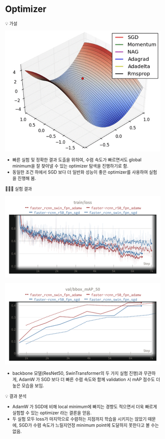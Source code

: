 # Optimizer

<aside>
💡 가설

![saddle_point_evaluation_optimizers.gif](images/saddle_point_evaluation_optimizers.gif)

- 빠른 실험 및 정확한 결과 도출을 위하여, 수렴 속도가 빠르면서도 global minimum을 잘 찾아낼 수 있는 optimizer 탐색을 진행하기로 함.
- 동일한 조건 하에서 SGD 보다 더 일반화 성능이 좋은 optimizer를 사용하여 실험을 진행해 봄.
</aside>

<aside>
🧑🏻‍🔬 실험 결과

![W&B Chart 2022. 12. 4. 오후 11_58_03.png](images/WB_Chart_train_loss.png)

![W&B Chart 2022. 12. 4. 오후 11_59_14.png](images/WB_Chart_val_mAP.png)

- backbone 모델(ResNet50, SwinTransformer의 두 가지 실험 진행)과 무관하게, AdamW 가 SGD 보다 더 빠른 수렴 속도와 함께 validation 시 mAP 점수도 더 높은 모습을 보임.
</aside>

<aside>
💡 결과 분석

- AdamW 가 SGD에 비해 local minimum에 빠지는 경향도 적으면서 더욱 빠르게 실험할 수 있는 optimizer 라는 결론을 얻음.
- 두 실험 모두 loss가 마지막으로 수렴하는 지점까지 학습을 시키지는 않았기 때문에, SGD가 수렴 속도가 느릴지언정 minimum point에 도달하지 못한다고 볼 수는 없음.
</aside>